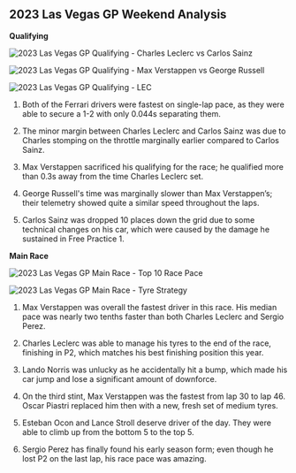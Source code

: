 ## 2023 Las Vegas GP Weekend Analysis ##

**Qualifying**

![2023 Las Vegas GP Qualifying - Charles Leclerc vs Carlos Sainz](https://github.com/imranaqell/Formula-1-2023/assets/93969104/a982e9d5-4fb8-4cdd-b24f-032cb1f22d8d)

![2023 Las Vegas GP Qualifying - Max Verstappen vs George Russell](https://github.com/imranaqell/Formula-1-2023/assets/93969104/3fcb7d21-51ad-4e1d-852e-23e400f9ac31)

![2023 Las Vegas GP Qualifying - LEC](https://github.com/imranaqell/Formula-1-2023/assets/93969104/231f4a65-17ad-4582-89b5-e34455025dff)

1. Both of the Ferrari drivers were fastest on single-lap pace, as they were able to secure a 1-2 with only 0.044s separating them.

2. The minor margin between Charles Leclerc and Carlos Sainz was due to Charles stomping on the throttle marginally earlier compared to Carlos Sainz.

3. Max Verstappen sacrificed his qualifying for the race; he qualified more than 0.3s away from the time Charles Leclerc set.

4. George Russell's time was marginally slower than Max Verstappen’s; their telemetry showed quite a similar speed throughout the laps.

5. Carlos Sainz was dropped 10 places down the grid due to some technical changes on his car, which were caused by the damage he sustained in Free Practice 1.

**Main Race**

![2023 Las Vegas GP Main Race - Top 10 Race Pace](https://github.com/imranaqell/Formula-1-2023/assets/93969104/73c9d8a6-12fe-4c34-b83e-896f71b5af76)

![2023 Las Vegas GP Main Race - Tyre Strategy](https://github.com/imranaqell/Formula-1-2023/assets/93969104/d530bbd6-f217-4fe4-83b9-b0711b6b487e)

1. Max Verstappen was overall the fastest driver in this race. His median pace was nearly two tenths faster than both Charles Leclerc and Sergio Perez.

2. Charles Leclerc was able to manage his tyres to the end of the race, finishing in P2, which matches his best finishing position this year.

3. Lando Norris was unlucky as he accidentally hit a bump, which made his car jump and lose a significant amount of downforce.

4. On the third stint, Max Verstappen was the fastest from lap 30 to lap 46. Oscar Piastri replaced him then with a new, fresh set of medium tyres.

5. Esteban Ocon and Lance Stroll deserve driver of the day. They were able to climb up from the bottom 5 to the top 5. 

6. Sergio Perez has finally found his early season form; even though he lost P2 on the last lap, his race pace was amazing.
